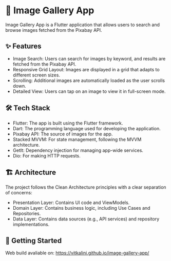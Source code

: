 # 📸 Image Gallery App
Image Gallery App is a Flutter application that allows users to search and browse images fetched from the Pixabay API. 

## ✨ Features
- Image Search: Users can search for images by keyword, and results are fetched from the Pixabay API.
- Responsive Grid Layout: Images are displayed in a grid that adapts to different screen sizes.
- Scrolling: Additional images are automatically loaded as the user scrolls down.
- Detailed View: Users can tap on an image to view it in full-screen mode.
  
## 🛠️ Tech Stack
- Flutter: The app is built using the Flutter framework.
- Dart: The programming language used for developing the application.
- Pixabay API: The source of images for the app.
- Stacked MVVM: For state management, following the MVVM architecture.
- GetIt: Dependency injection for managing app-wide services.
- Dio: For making HTTP requests.
  
## 🏗️ Architecture
The project follows the Clean Architecture principles with a clear separation of concerns:
- Presentation Layer: Contains UI code and ViewModels.
- Domain Layer: Contains business logic, including Use Cases and Repositories.
- Data Layer: Contains data sources (e.g., API services) and repository implementations.
  
## 🚀 Getting Started
Web build avaliable on: https://vitkalini.github.io/image-gallery-app/
